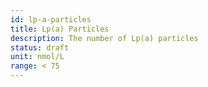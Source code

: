 ```yaml
---
id: lp-a-particles
title: Lp(a) Particles
description: The number of Lp(a) particles
status: draft
unit: nmol/L
range: < 75
---
```


